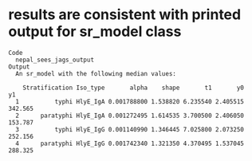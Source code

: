 # results are consistent with printed output for sr_model class

    Code
      nepal_sees_jags_output
    Output
      An sr_model with the following median values:
      
        Stratification Iso_type       alpha    shape       t1       y0      y1
      1          typhi HlyE_IgA 0.001788800 1.538820 6.235540 2.405515 342.565
      2      paratyphi HlyE_IgA 0.001272495 1.614535 3.700500 2.406050 153.787
      3          typhi HlyE_IgG 0.001140990 1.346445 7.025800 2.073250 252.156
      4      paratyphi HlyE_IgG 0.001742340 1.321350 4.370495 1.537045 288.325

